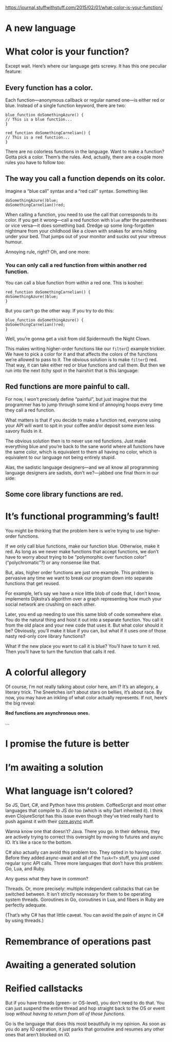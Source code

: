 
https://journal.stuffwithstuff.com/2015/02/01/what-color-is-your-function/

# A new language

# What color is your function?

Except wait. Here’s where our language gets screwy. It has this one peculiar feature:

## Every function has a color.

Each function—anonymous callback or regular named one—is either red or blue. Instead of a single function keyword, there are two:

```
blue_function doSomethingAzure() {
// This is a blue function...
}

red_function doSomethingCarnelian() {
// This is a red function...
}
```

There are no colorless functions in the language. Want to make a function? Gotta pick a color. Them’s the rules. And, actually, there are a couple more rules you have to follow too:

## The way you call a function depends on its color.

Imagine a “blue call” syntax and a “red call” syntax. Something like:

```
doSomethingAzure()blue;
doSomethingCarnelian()red;
```

When calling a function, you need to use the call that corresponds to its color. If you get it wrong—call a red function with `blue` after the parentheses or vice versa—it does something bad. Dredge up some long-forgotten nightmare from your childhood like a clown with snakes for arms hiding under your bed. That jumps out of your monitor and sucks out your vitreous humour.

Annoying rule, right? Oh, and one more:

### You can only call a red function from within another red function.

You can call a blue function from within a red one. This is kosher:

```
red_function doSomethingCarnelian() {
doSomethingAzure()blue;
}
```

But you can’t go the other way. If you try to do this:

```
blue_function doSomethingAzure() {
doSomethingCarnelian()red;
}
```

Well, you’re gonna get a visit from old Spidermouth the Night Clown.

This makes writing higher-order functions like our `filter`() example trickier. We have to pick a color for it and that affects the colors of the functions we’re allowed to pass to it. The obvious solution is to make `filter`() red. That way, it can take either red or blue functions and call them. But then we run into the next itchy spot in the hairshirt that is this language:

## Red functions are more painful to call.

For now, I won’t precisely define “painful”, but just imagine that the programmer has to jump through some kind of annoying hoops every time they call a red function.

What matters is that if you decide to make a function red, everyone using your API will want to spit in your coffee and/or deposit some even less savory fluids in it.

The obvious solution then is to never use red functions. Just make everything blue and you’re back to the sane world where all functions have the same color, which is equivalent to them all having no color, which is equivalent to our language not being entirely stupid.

Alas, the sadistic language designers—and we all know all programming language designers are sadists, don’t we?—jabbed one final thorn in our side:

## Some core library functions are red.

# It’s functional programming’s fault!

You might be thinking that the problem here is we’re trying to use higher-order functions.

If we only call blue functions, make our function blue. Otherwise, make it red. As long as we never make functions that accept functions, we don’t have to worry about trying to be “polymorphic over function color” (“polychromatic”?) or any nonsense like that.

But, alas, higher order functions are just one example. This problem is pervasive any time we want to break our program down into separate functions that get reused.

For example, let’s say we have a nice little blob of code that, I don’t know, implements Dijkstra’s algorithm over a graph representing how much your social network are crushing on each other.

Later, you end up needing to use this same blob of code somewhere else. You do the natural thing and hoist it out into a separate function. You call it from the old place and your new code that uses it. But what color should it be? Obviously, you’ll make it blue if you can, but what if it uses one of those nasty red-only core library functions?

What if the new place you want to call it is blue? You’ll have to turn it red. Then you’ll have to turn the function that calls it red.

# A colorful allegory

Of course, I’m not really talking about color here, am I? It’s an allegory, a literary trick. The Sneetches isn’t about stars on bellies, it’s about race. By now, you may have an inkling of what color actually represents. If not, here’s the big reveal:

**Red functions are asynchronous ones.**

...

# I promise the future is better

# I’m awaiting a solution

# What language isn’t colored?

So JS, Dart, C#, and Python have this problem. CoffeeScript and most other languages that compile to JS do too (which is why Dart inherited it). I think even ClojureScript has this issue even though they’ve tried really hard to push against it with their [core.async](https://github.com/clojure/core.async) stuff.

Wanna know one that doesn’t? Java. There you go. In their defense, they are actively trying to correct this oversight by moving to futures and async IO. It’s like a race to the bottom.

C# also actually can avoid this problem too. They opted in to having color. Before they added async-await and all of the `Task<T>` stuff, you just used regular sync API calls. Three more languages that don’t have this problem: Go, Lua, and Ruby.

Any guess what they have in common?

Threads. Or, more precisely: multiple independent callstacks that can be switched between. It isn’t strictly necessary for them to be operating system threads. Goroutines in Go, coroutines in Lua, and fibers in Ruby are perfectly adequate.

(That’s why C# has that little caveat. You can avoid the pain of async in C# by using threads.)

# Remembrance of operations past

# Awaiting a generated solution

# Reified callstacks

But if you have threads (green- or OS-level), you don’t need to do that. You can just suspend the entire thread and hop straight back to the OS or event loop _without having to return from all of those functions._

Go is the language that does this most beautifully in my opinion. As soon as you do any IO operation, it just parks that goroutine and resumes any other ones that aren’t blocked on IO.
